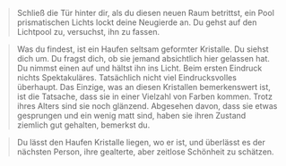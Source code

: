 >Schließ die Tür hinter dir, als du diesen neuen Raum betrittst, ein Pool prismatischen Lichts lockt deine Neugierde an. Du gehst auf den Lichtpool zu, versuchst, ihn zu fassen.

>Was du findest, ist ein Haufen seltsam geformter Kristalle. Du siehst dich um. Du fragst dich, ob sie jemand absichtlich hier gelassen hat. Du nimmst einen auf und hältst ihn ins Licht. Beim ersten Eindruck nichts Spektakuläres. Tatsächlich nicht viel Eindrucksvolles überhaupt. Das Einzige, was an diesen Kristallen bemerkenswert ist, ist die Tatsache, dass sie in einer Vielzahl von Farben kommen. Trotz ihres Alters sind sie noch glänzend. Abgesehen davon, dass sie etwas gesprungen und ein wenig matt sind, haben sie ihren Zustand ziemlich gut gehalten, bemerkst du.

>Du lässt den Haufen Kristalle liegen, wo er ist, und überlässt es der nächsten Person, ihre gealterte, aber zeitlose Schönheit zu schätzen.

